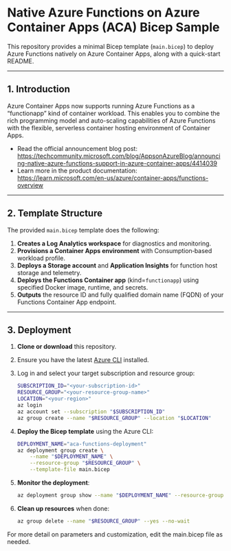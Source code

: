 # Native Azure Functions on Azure Container Apps (ACA) Bicep Sample

This repository provides a minimal Bicep template (`main.bicep`) to deploy Azure Functions natively on Azure Container Apps, along with a quick-start README.

---

## 1. Introduction

Azure Container Apps now supports running Azure Functions as a “functionapp” kind of container workload. This enables you to combine the rich programming model and auto-scaling capabilities of Azure Functions with the flexible, serverless container hosting environment of Container Apps.
- Read the official announcement blog post:  
  https://techcommunity.microsoft.com/blog/AppsonAzureBlog/announcing-native-azure-functions-support-in-azure-container-apps/4414039
- Learn more in the product documentation:  
  https://learn.microsoft.com/en-us/azure/container-apps/functions-overview 

---

## 2. Template Structure

The provided `main.bicep` template does the following:  
1. **Creates a Log Analytics workspace** for diagnostics and monitoring.  
2. **Provisions a Container Apps environment** with Consumption‐based workload profile.  
3. **Deploys a Storage account** and **Application Insights** for function host storage and telemetry.  
4. **Deploys the Functions Container app** (kind=`functionapp`) using specified Docker image, runtime, and secrets.
5. **Outputs** the resource ID and fully qualified domain name (FQDN) of your Functions Container App endpoint.

---

## 3. Deployment

1. **Clone or download** this repository.  
2. Ensure you have the latest [Azure CLI](https://learn.microsoft.com/cli/azure/install-azure-cli) installed.  
3. Log in and select your target subscription and resource group:  
    ```bash
    SUBSCRIPTION_ID="<your-subscription-id>"
    RESOURCE_GROUP="<your-resource-group-name>"
    LOCATION="<your-region>"
    az login
    az account set --subscription "$SUBSCRIPTION_ID"
    az group create --name "$RESOURCE_GROUP" --location "$LOCATION"
    ```
4. **Deploy the Bicep template** using the Azure CLI:  
    ```bash
    DEPLOYMENT_NAME="aca-functions-deployment"
    az deployment group create \
        --name "$DEPLOYMENT_NAME" \
        --resource-group "$RESOURCE_GROUP" \
        --template-file main.bicep
    ```
5. **Monitor the deployment**:
    ```bash
    az deployment group show --name "$DEPLOYMENT_NAME" --resource-group "$RESOURCE_GROUP"
    ``` 

6. **Clean up resources** when done:
    ```bash
    az group delete --name "$RESOURCE_GROUP" --yes --no-wait
    ``` 

For more detail on parameters and customization, edit the main.bicep file as needed.
